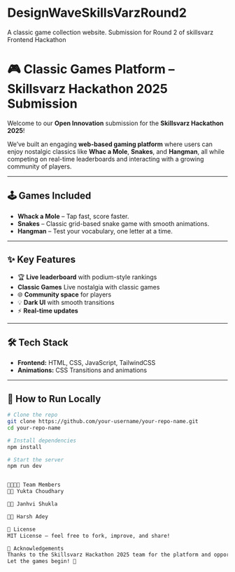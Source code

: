 # DesignWaveSkillsVarzRound2
A classic game collection website. Submission for Round 2 of skillsvarz Frontend Hackathon

# 🎮 Classic Games Platform – Skillsvarz Hackathon 2025 Submission

Welcome to our **Open Innovation** submission for the **Skillsvarz Hackathon 2025**!

We’ve built an engaging **web-based gaming platform** where users can enjoy nostalgic classics like **Whac a Mole**, **Snakes**, and **Hangman**, all while competing on real-time leaderboards and interacting with a growing community of players.

---


## 🕹️ Games Included

- **Whack a Mole** – Tap fast, score faster.
- **Snakes** – Classic grid-based snake game with smooth animations.
- **Hangman** – Test your vocabulary, one letter at a time.

---

## ✨ Key Features

- 🏆 **Live leaderboard** with podium-style rankings
- **Classic Games** Live nostalgia with classic games
- 🌐 **Community space** for players
- 💡 **Dark UI** with smooth transitions
- ⚡ **Real-time updates**

---

## 🛠️ Tech Stack

- **Frontend:** HTML, CSS, JavaScript, TailwindCSS
- **Animations:**  CSS Transitions and animations

---

## 🧩 How to Run Locally

```bash
# Clone the repo
git clone https://github.com/your-username/your-repo-name.git
cd your-repo-name

# Install dependencies
npm install

# Start the server
npm run dev


👨‍👩‍👧‍👦 Team Members
👩‍💻 Yukta Choudhary

👩‍💻 Janhvi Shukla

👨‍💻 Harsh Adey

📜 License
MIT License – feel free to fork, improve, and share!

🙌 Acknowledgements
Thanks to the Skillsvarz Hackathon 2025 team for the platform and opportunity to innovate.
Let the games begin! 🏁
